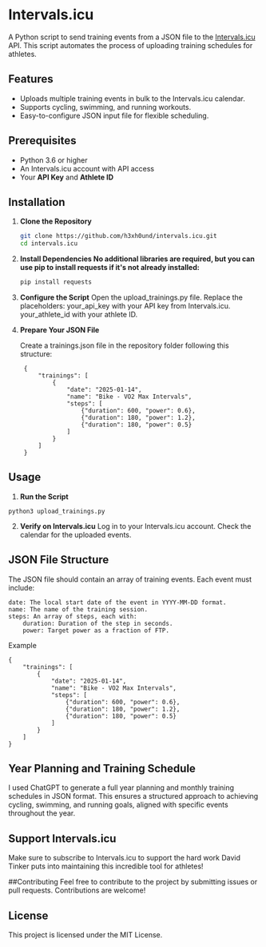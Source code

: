# Intervals.icu

A Python script to send training events from a JSON file to the [Intervals.icu](https://intervals.icu) API. This script automates the process of uploading training schedules for athletes.

## Features
- Uploads multiple training events in bulk to the Intervals.icu calendar.
- Supports cycling, swimming, and running workouts.
- Easy-to-configure JSON input file for flexible scheduling.

## Prerequisites
- Python 3.6 or higher
- An Intervals.icu account with API access
- Your **API Key** and **Athlete ID**

## Installation

1. **Clone the Repository**
   ```bash
   git clone https://github.com/h3xh0und/intervals.icu.git
   cd intervals.icu
   ```
2. **Install Dependencies No additional libraries are required, but you can use pip to install requests if it's not already installed:**
   ```bash
   pip install requests
   ````
3. **Configure the Script**
    Open the upload_trainings.py file.
    Replace the placeholders:
        your_api_key with your API key from Intervals.icu.
        your_athlete_id with your athlete ID.

4. **Prepare Your JSON File**

    Create a trainings.json file in the repository folder following this structure:

        {
            "trainings": [
                {
                    "date": "2025-01-14",
                    "name": "Bike - VO2 Max Intervals",
                    "steps": [
                        {"duration": 600, "power": 0.6},
                        {"duration": 180, "power": 1.2},
                        {"duration": 180, "power": 0.5}
                    ]
                }
            ]
        }

## Usage

1. **Run the Script**
  ```
  python3 upload_trainings.py
  ```
2. **Verify on Intervals.icu**
  Log in to your Intervals.icu account.
  Check the calendar for the uploaded events.

## JSON File Structure

The JSON file should contain an array of training events. Each event must include:

    date: The local start date of the event in YYYY-MM-DD format.
    name: The name of the training session.
    steps: An array of steps, each with:
        duration: Duration of the step in seconds.
        power: Target power as a fraction of FTP.

Example
```
{
    "trainings": [
        {
            "date": "2025-01-14",
            "name": "Bike - VO2 Max Intervals",
            "steps": [
                {"duration": 600, "power": 0.6},
                {"duration": 180, "power": 1.2},
                {"duration": 180, "power": 0.5}
            ]
        }
    ]
}
```

## Year Planning and Training Schedule
I used ChatGPT to generate a full year planning and monthly training schedules in JSON format. This ensures a structured approach to achieving cycling, swimming, and running goals, aligned with specific events throughout the year.

## Support Intervals.icu
Make sure to subscribe to Intervals.icu to support the hard work David Tinker puts into maintaining this incredible tool for athletes!

##Contributing
Feel free to contribute to the project by submitting issues or pull requests. Contributions are welcome!

## License
This project is licensed under the MIT License.
